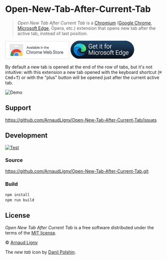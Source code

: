 # Open-New-Tab-After-Current-Tab

> _Open New Tab After Current Tab_ is a [Chromium](https://m.wikipedia.org/wiki/Chromium_(web_browser)) ([Google Chrome](https://chrome.google.com/webstore/detail/open-new-tab-after-curren/mmcgnaachjapbbchcpjihhgjhpfcnoan), [Microsoft Edge](https://microsoftedge.microsoft.com/addons/detail/open-new-tab-after-curren/deebimacbjlpdcfbpacpckoccjnojacb), Opera, etc.) extension that opens new tab after the active tab, instead of last position.

[![Open New Tab After Current Tab available in the Chrome Web Store](docs/ChromeWebStoreBadgeWBorder.png)](https://chrome.google.com/webstore/detail/open-new-tab-after-curren/mmcgnaachjapbbchcpjihhgjhpfcnoan) [![Open New Tab After Current Tab available in Microsoft Edge Addons](docs/MicrosoftEdgeAddonsBadge.png)](https://microsoftedge.microsoft.com/addons/detail/open-new-tab-after-curren/deebimacbjlpdcfbpacpckoccjnojacb)

By default a new tab is opened at the end of the row of tabs, but it's not intuitive: with this extension a new tab opened with the keyboard shortcut (<kbd>⌘ Cmd</kbd>+<kbd>T</kbd>) or with the "plus" button will be opened just after the current active tab.

![Demo](docs/Open-New-Tab-After-Current-Tab.gif)

## Support

<https://github.com/ArnaudLigny/Open-New-Tab-After-Current-Tab/issues>

## Development

[![Test](https://github.com/Narno/Open-New-Tab-After-Current-Tab/actions/workflows/test.yml/badge.svg)](https://github.com/Narno/Open-New-Tab-After-Current-Tab/actions/workflows/test.yml)

### Source

<https://github.com/ArnaudLigny/Open-New-Tab-After-Current-Tab.git>

### Build

```bash
npm install
npm run build
```

## License

_Open New Tab After Current Tab_ is a free software distributed under the terms of the [MIT license](https://opensource.org/licenses/MIT).

© [Arnaud Ligny](https://arnaudligny.fr)

The _new tab_ icon by [Danil Polshin](https://thenounproject.com/everydaytemplate/).
